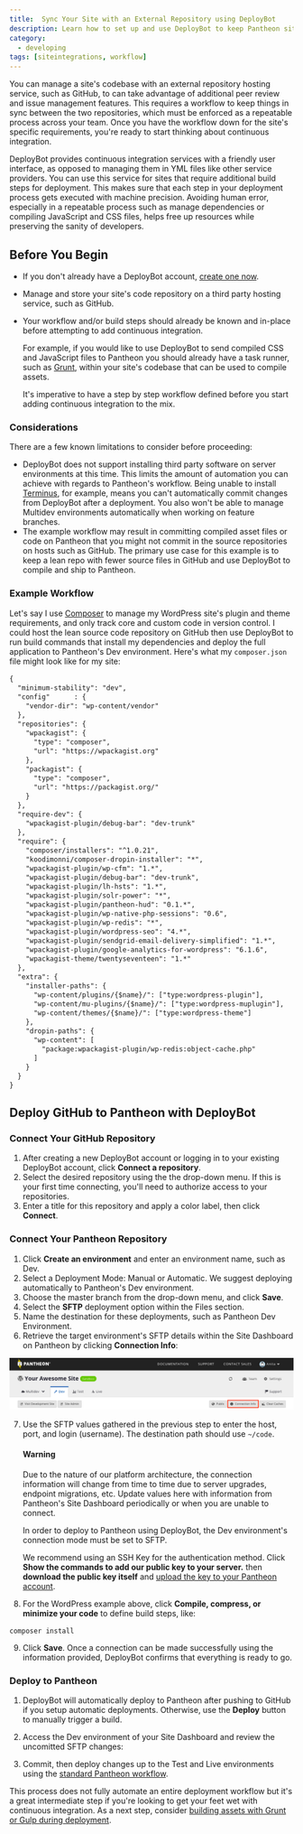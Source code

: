 ```yaml
---
title:  Sync Your Site with an External Repository using DeployBot
description: Learn how to set up and use DeployBot to keep Pantheon sites aligned with repositories hosted by external providers, like GitHub.
category:
  - developing
tags: [siteintegrations, workflow]
---
```

You can manage a site's codebase with an external repository hosting service, such as GitHub, to can take advantage of additional peer review and issue management features. This requires a workflow to keep things in sync between the two repositories, which must be enforced as a repeatable process across your team. Once you have the workflow down for the site's specific requirements, you're ready to start thinking about continuous integration.

DeployBot provides continuous integration services with a friendly user interface, as opposed to managing them in YML files like other service providers. You can use this service for sites that require additional build steps for deployment. This makes sure that each step in your deployment process gets executed with machine precision. Avoiding human error, especially in a repeatable process such as manage dependencies or compiling JavaScript and CSS files, helps free up resources while preserving the sanity of developers.

## Before You Begin
- If you don't already have a DeployBot account, [create one now](https://signup.deploybot.com/account/new).
- Manage and store your site's code repository on a third party hosting service, such as GitHub.
- Your workflow and/or build steps should already be known and in-place before attempting to add continuous integration.

  For example, if you would like to use DeployBot to send compiled CSS and JavaScript files to Pantheon you should already have a task runner, such as [Grunt](https://gruntjs.com/), within your site's codebase that can be used to compile assets.

  It's imperative to have a step by step workflow defined before you start adding continuous integration to the mix.

### Considerations
There are a few known limitations to consider before proceeding:

- DeployBot does not support installing third party software on server environments at this time. This limits the amount of automation you can achieve with regards to Pantheon's workflow. Being unable to install [Terminus](/docs/terminus), for example, means you can't automatically commit changes from DeployBot after a deployment. You also won't be able to manage Multidev environments automatically when working on feature branches.
- The example workflow may result in committing compiled asset files or code on Pantheon that you might not commit in the source repositories on hosts such as GitHub. The primary use case for this example is to keep a lean repo with fewer source files in GitHub and use DeployBot to compile and ship to Pantheon.

### Example Workflow
Let's say I use [Composer](https://getcomposer.org/doc/00-intro.md) to manage my WordPress site's plugin and theme requirements, and only track core and custom code in version control. I could host the lean source code repository on GitHub then use DeployBot to run build commands that install my dependencies and deploy the full application to Pantheon's Dev environment. Here's what my `composer.json` file might look like for my site:

```
{
  "minimum-stability": "dev",
  "config"      : {
    "vendor-dir": "wp-content/vendor"
  },
  "repositories": {
    "wpackagist": {
      "type": "composer",
      "url": "https://wpackagist.org"
    },
    "packagist": {
      "type": "composer",
      "url": "https://packagist.org/"
    }
  },
  "require-dev": {
    "wpackagist-plugin/debug-bar": "dev-trunk"
  },
  "require": {
    "composer/installers": "^1.0.21",
    "koodimonni/composer-dropin-installer": "*",
    "wpackagist-plugin/wp-cfm": "1.*",
    "wpackagist-plugin/debug-bar": "dev-trunk",
    "wpackagist-plugin/lh-hsts": "1.*",
    "wpackagist-plugin/solr-power": "*",
    "wpackagist-plugin/pantheon-hud": "0.1.*",
    "wpackagist-plugin/wp-native-php-sessions": "0.6",
    "wpackagist-plugin/wp-redis": "*",
    "wpackagist-plugin/wordpress-seo": "4.*",
    "wpackagist-plugin/sendgrid-email-delivery-simplified": "1.*",
    "wpackagist-plugin/google-analytics-for-wordpress": "6.1.6",
    "wpackagist-theme/twentyseventeen": "1.*"
  },
  "extra": {
    "installer-paths": {
      "wp-content/plugins/{$name}/": ["type:wordpress-plugin"],
      "wp-content/mu-plugins/{$name}/": ["type:wordpress-muplugin"],
      "wp-content/themes/{$name}/": ["type:wordpress-theme"]
    },
    "dropin-paths": {
      "wp-content": [
        "package:wpackagist-plugin/wp-redis:object-cache.php"
      ]
    }
  }
}
```

## Deploy GitHub to Pantheon with DeployBot
### Connect Your GitHub Repository
1. After creating a new DeployBot account or logging in to your existing DeployBot account, click **Connect a repository**.
2. Select the desired repository using the the drop-down menu. If this is your first time connecting, you'll need to authorize access to your repositories.
3. Enter a title for this repository and apply a color label, then click **Connect**.

### Connect Your Pantheon Repository
1. Click **Create an environment** and enter an environment name, such as Dev.
2. Select a Deployment Mode: Manual or Automatic. We suggest deploying automatically to Pantheon's Dev environment.
3. Choose the master branch from the drop-down menu, and click **Save**.
4. Select the **SFTP** deployment option within the Files section.
5. Name the destination for these deployments, such as Pantheon Dev Environment.
6. Retrieve the target environment's SFTP details within the Site Dashboard on Pantheon by clicking **Connection Info**:

 ![Connection info dev dashboard](/source/docs/assets/images/dashboard/connection-info.png)

7. Use the SFTP values gathered in the previous step to enter the host, port, and login (username). The destination path should use `~/code`.

    <div class="alert alert-danger">
    <h4 class="info">Warning</h4>
    <p markdown="1">
      Due to the nature of our platform architecture, the connection information will change from time to time due to server upgrades, endpoint migrations, etc. Update values here with information from Pantheon's Site Dashboard periodically or when you are unable to connect.

      In order to deploy to Pantheon using DeployBot, the Dev environment's connection mode must be set to SFTP.
    </p>
    </div>

    We recommend using an SSH Key for the authentication method. Click **Show the commands to add our public key to your server.** then **download the public key itself** and [upload the key to your Pantheon account](/docs/ssh-keys).

8. For the WordPress example above, click **Compile, compress, or minimize your code** to define build steps, like:

 ```
 composer install
 ```

9. Click **Save**. Once a connection can be made successfully using the information provided, DeployBot confirms that everything is ready to go.
### Deploy to Pantheon
1. DeployBot will automatically deploy to Pantheon after pushing to GitHub if you setup automatic deployments. Otherwise, use the **Deploy** button to manually trigger a build.
2. Access the Dev environment of your Site Dashboard and review the uncomitted SFTP changes:

3. Commit, then deploy changes up to the Test and Live environments using the [standard Pantheon workflow](/docs/pantheon-workflow).

This process does not fully automate an entire deployment workflow but it's a great intermediate step if you're looking to get your feet wet with continuous integration. As a next step, consider [building assets with Grunt or Gulp during deployment](https://deploybot.com/guides/building-assets-with-grunt-or-gulp-during-deployment).
